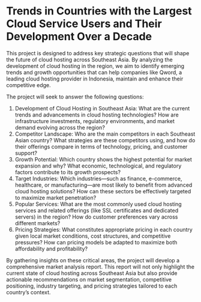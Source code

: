 # Trends in Countries with the Largest Cloud Service Users and Their Development Over a Decade

This project is designed to address key strategic questions that will shape the future of cloud hosting across Southeast Asia. By analyzing the development of cloud hosting in the region, we aim to identify emerging trends and growth opportunities that can help companies like Qword, a leading cloud hosting provider in Indonesia, maintain and enhance their competitive edge.

The project will seek to answer the following questions:
1. Development of Cloud Hosting in Southeast Asia: What are the current trends and advancements in cloud hosting technologies? How are infrastructure investments, regulatory environments, and market demand evolving across the region?
2. Competitor Landscape: Who are the main competitors in each Southeast Asian country? What strategies are these competitors using, and how do their offerings compare in terms of technology, pricing, and customer support?
3. Growth Potential: Which country shows the highest potential for market expansion and why? What economic, technological, and regulatory factors contribute to its growth prospects?
4. Target Industries: Which industries—such as finance, e-commerce, healthcare, or manufacturing—are most likely to benefit from advanced cloud hosting solutions? How can these sectors be effectively targeted to maximize market penetration?
5. Popular Services: What are the most commonly used cloud hosting services and related offerings (like SSL certificates and dedicated servers) in the region? How do customer preferences vary across different markets?
6. Pricing Strategies: What constitutes appropriate pricing in each country given local market conditions, cost structures, and competitive pressures? How can pricing models be adapted to maximize both affordability and profitability?

By gathering insights on these critical areas, the project will develop a comprehensive market analysis report. This report will not only highlight the current state of cloud hosting across Southeast Asia but also provide actionable recommendations on market segmentation, competitive positioning, industry targeting, and pricing strategies tailored to each country’s context.
